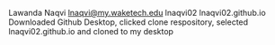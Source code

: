 Lawanda Naqvi lnaqvi@my.waketech.edu
 lnaqvi02
 lnaqvi02.github.io
 Downloaded Github Desktop, clicked clone respository, selected lnaqvi02.github.io and cloned to my desktop

